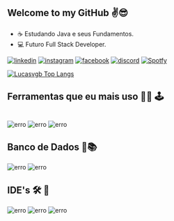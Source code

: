 ## Welcome to my GitHub ✌️😎
 * ☕ Estudando Java e seus Fundamentos.
 * 💻 Futuro Full Stack Developer.


[![linkedin](https://img.shields.io/badge/LinkedIn-0077B5?style=for-the-badge&logo=linkedin&logoColor=white)](https://www.linkedin.com/in/lucasvianagb/)
[![instagram](https://img.shields.io/badge/Instagram-E4405F?style=for-the-badge&logo=instagram&logoColor=white)](https://www.instagram.com/lucasvianagb/)
[![facebook](https://img.shields.io/badge/Facebook-1877F2?style=for-the-badge&logo=facebook&logoColor=white)](https://www.facebook.com/LucasVianaGB/)
[![discord](https://img.shields.io/badge/Discord-7289DA?style=for-the-badge&logo=discord&logoColor=white)](LucasZaacar#1693)
[![Spotfy](https://img.shields.io/badge/Spotify-1ED760?&style=for-the-badge&logo=spotify&logoColor=white)](https://open.spotify.com/user/yrsi1k5yvh8j8ngwyo6yksae9?si=3249b39025da4dfd)


[![Lucasvgb Top Langs](https://github-readme-stats.vercel.app/api/top-langs/?username=Lucasvgb&layout=compact)](https://github.com/Lucasvgb)

## Ferramentas que eu mais uso 👨‍💻 🕹️ 

  <div style="display : inline_block"><br/>
  <img aling="center" alt="erro" src="https://img.shields.io/badge/Java-ED8B00?style=for-the-badge&logo=openjdk&logoColor=white"/>
  <img aling="center" alt="erro" src="https://img.shields.io/badge/C%23-239120?style=for-the-badge&logo=c-sharp&logoColor=white"/>
  <img aling="center" alt="erro" src="https://img.shields.io/badge/C-00599C?style=for-the-badge&logo=c&logoColor=white"/>
  
  
  
## Banco de Dados 💾📚
  <img aling="center" alt="erro" src="https://img.shields.io/badge/Microsoft_SQL_Server-CC2927?style=for-the-badge&logo=microsoft-sql-server&logoColor=white"/>
  <img aling="center" alt="erro" src="https://img.shields.io/badge/MySQL-00000F?style=for-the-badge&logo=mysql&logoColor=white"/>
  
  
  ## IDE's 🛠️ 🧰
  <img aling="center" alt="erro" src="https://img.shields.io/badge/Visual_Studio_Code-0078D4?style=for-the-badge&logo=visual%20studio%20code&logoColor=white"/>
  <img aling="center" alt="erro" src="https://img.shields.io/badge/Visual_Studio-5C2D91?style=for-the-badge&logo=visual%20studio&logoColor=white"/>
  <img aling="center" alt="erro" src="https://img.shields.io/badge/IntelliJ_IDEA-000000.svg?style=for-the-badge&logo=intellij-idea&logoColor=white"/>
  
  
</div>

